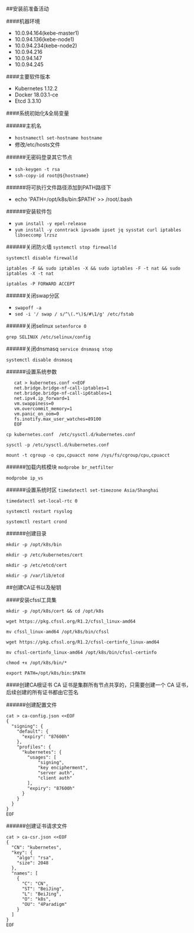 ##安装前准备活动

####机器环境

* 10.0.94.164(kebe-master1)
* 10.0.94.136(kebe-node1)
* 10.0.94.234(kebe-node2)
* 10.0.94.216
* 10.0.94.147
* 10.0.94.245

####主要软件版本

* Kubernetes 1.12.2
* Docker 18.03.1-ce
* Etcd 3.3.10

####系统初始化&全局变量

######主机名
* `hostnamectl set-hostname hostname`
* 修改/etc/hosts文件

######无密码登录其它节点
* `ssh-keygen -t rsa`
* `ssh-copy-id root@${hostname}`

######将可执行文件路径添加到PATH路径下
* echo 'PATH=/opt/k8s/bin:$PATH' >> /root/.bash

######安装软件包
* `yum install -y epel-release`
* `yum install -y conntrack ipvsadm ipset jq sysstat curl iptables libseccomp lrzsz`


######关闭防火墙
 `systemctl stop firewalld`
 
 `systemctl disable firewalld`
 
`iptables -F && sudo iptables -X && sudo iptables -F -t nat && sudo iptables -X -t nat`

 `iptables -P FORWARD ACCEPT`

######关闭swap分区
* `swapoff -a`
* `sed -i '/ swap / s/^\(.*\)$/#\1/g' /etc/fstab`

######关闭selinux
`setenforce 0`

 `grep SELINUX /etc/selinux/config`

######关闭dnsmasq
`service dnsmasq stop`

`systemctl disable dnsmasq`

######设置系统参数
```
   cat > kubernetes.conf <<EOF
   net.bridge.bridge-nf-call-iptables=1
   net.bridge.bridge-nf-call-ip6tables=1
   net.ipv4.ip_forward=1
   vm.swappiness=0
   vm.overcommit_memory=1
   vm.panic_on_oom=0
   fs.inotify.max_user_watches=89100
   EOF
   ```
   
```cp kubernetes.conf  /etc/sysctl.d/kubernetes.conf```

```sysctl -p /etc/sysctl.d/kubernetes.conf```

```mount -t cgroup -o cpu,cpuacct none /sys/fs/cgroup/cpu,cpuacct```


######加载内核模块
`modprobe br_netfilter`

 `modprobe ip_vs`
 
 ######设置系统时区
 `timedatectl set-timezone Asia/Shanghai`
 
 `timedatectl set-local-rtc 0`
 
 `systemctl restart rsyslog`
 
 `systemctl restart crond`
 
  ######创建目录
  
  `mkdir -p /opt/k8s/bin`
  
  `mkdir -p /etc/kubernetes/cert`
  
  `mkdir -p /etc/etcd/cert`
  
  `mkdir -p /var/lib/etcd`
 
##创建CA证书以及秘钥
 
####安装cfssl工具集

`mkdir -p /opt/k8s/cert && cd /opt/k8s`

`wget https://pkg.cfssl.org/R1.2/cfssl_linux-amd64`

`mv cfssl_linux-amd64 /opt/k8s/bin/cfssl`

`wget https://pkg.cfssl.org/R1.2/cfssl-certinfo_linux-amd64`

`mv cfssl-certinfo_linux-amd64 /opt/k8s/bin/cfssl-certinfo`

`chmod +x /opt/k8s/bin/*`

`export PATH=/opt/k8s/bin:$PATH`


####创建CA根证书
CA 证书是集群所有节点共享的，只需要创建一个 CA 证书，后续创建的所有证书都由它签名

######创建配置文件
```
cat > ca-config.json <<EOF
{
  "signing": {
    "default": {
      "expiry": "87600h"
    },
    "profiles": {
      "kubernetes": {
        "usages": [
            "signing",
            "key encipherment",
            "server auth",
            "client auth"
        ],
        "expiry": "87600h"
      }
    }
  }
}
EOF

```

######创建证书请求文件
```
cat > ca-csr.json <<EOF
{
  "CN": "kubernetes",
  "key": {
    "algo": "rsa",
    "size": 2048
  },
  "names": [
    {
      "C": "CN",
      "ST": "BeiJing",
      "L": "BeiJing",
      "O": "k8s",
      "OU": "4Paradigm"
    }
  ]
}
EOF
```





   
   
 






